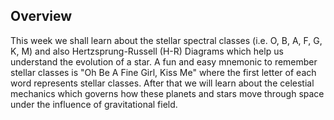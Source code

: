 ## Overview
This week we shall learn about the stellar spectral classes (i.e. O, B, A, F, G, K, M) and also Hertzsprung-Russell (H-R) Diagrams which help us understand the evolution of a star. A fun and easy mnemonic to remember stellar classes is  "Oh Be A Fine Girl, Kiss Me" where the first letter of each word represents stellar classes. After that we will learn about the celestial mechanics which governs how these planets and stars move through space under the influence of gravitational field.
